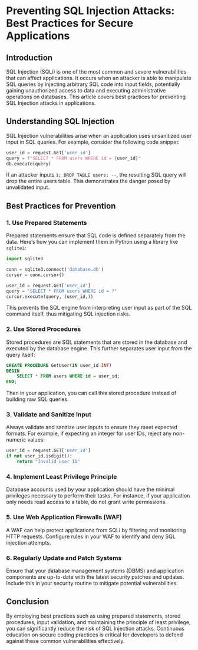 # Preventing SQL Injection Attacks: Best Practices for Secure Applications

## Introduction
SQL Injection (SQLi) is one of the most common and severe vulnerabilities that can affect applications. It occurs when an attacker is able to manipulate SQL queries by injecting arbitrary SQL code into input fields, potentially gaining unauthorized access to data and executing administrative operations on databases. This article covers best practices for preventing SQL Injection attacks in applications.

## Understanding SQL Injection
SQL Injection vulnerabilities arise when an application uses unsanitized user input in SQL queries. For example, consider the following code snippet:

```python
user_id = request.GET['user_id']
query = f"SELECT * FROM users WHERE id = {user_id}"
db.execute(query)
```

If an attacker inputs `1; DROP TABLE users; --`, the resulting SQL query will drop the entire users table. This demonstrates the danger posed by unvalidated input.

## Best Practices for Prevention
### 1. Use Prepared Statements
Prepared statements ensure that SQL code is defined separately from the data. Here’s how you can implement them in Python using a library like `sqlite3`:

```python
import sqlite3

conn = sqlite3.connect('database.db')
cursor = conn.cursor()

user_id = request.GET['user_id']
query = "SELECT * FROM users WHERE id = ?"
cursor.execute(query, (user_id,))
```

This prevents the SQL engine from interpreting user input as part of the SQL command itself, thus mitigating SQL injection risks.

### 2. Use Stored Procedures
Stored procedures are SQL statements that are stored in the database and executed by the database engine. This further separates user input from the query itself:

```sql
CREATE PROCEDURE GetUser(IN user_id INT)
BEGIN
    SELECT * FROM users WHERE id = user_id;
END;
```

Then in your application, you can call this stored procedure instead of building raw SQL queries.

### 3. Validate and Sanitize Input
Always validate and sanitize user inputs to ensure they meet expected formats. For example, if expecting an integer for user IDs, reject any non-numeric values:

```python
user_id = request.GET['user_id']
if not user_id.isdigit():
    return "Invalid user ID"
```

### 4. Implement Least Privilege Principle
Database accounts used by your application should have the minimal privileges necessary to perform their tasks. For instance, if your application only needs read access to a table, do not grant write permissions.

### 5. Use Web Application Firewalls (WAF)
A WAF can help protect applications from SQLi by filtering and monitoring HTTP requests. Configure rules in your WAF to identify and deny SQL injection attempts.

### 6. Regularly Update and Patch Systems
Ensure that your database management systems (DBMS) and application components are up-to-date with the latest security patches and updates. Include this in your security routine to mitigate potential vulnerabilities.

## Conclusion
By employing best practices such as using prepared statements, stored procedures, input validation, and maintaining the principle of least privilege, you can significantly reduce the risk of SQL Injection attacks. Continuous education on secure coding practices is critical for developers to defend against these common vulnerabilities effectively.
